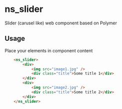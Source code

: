 ns_slider
=========

Slider (carusel like) web component based on Polymer

Usage
-----

Place your elements in component content

```html
	<ns_slider>
		<div>
			<img src="image1.jpg" />
			<div class="title">Some title 1</div>
		</div>
		<div>
			<img src="image2.jpg" />
			<div class="title">Some title 2</div>
		</div>
	</ns_slider>
```
